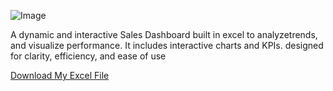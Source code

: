![Image](https://github.com/user-attachments/assets/d40c3e22-4aa0-4b24-a26f-7f5c92402cda)

A dynamic and interactive Sales Dashboard built in excel to analyzetrends, and visualize performance. It includes interactive charts and KPIs. designed for clarity, efficiency, and ease of use

[Download My Excel File](https://github.com/Abiodun360of/EXCEL-REPO/blob/main/Sales%20Dashboard/sales_data_2020_2024.xlsx)

